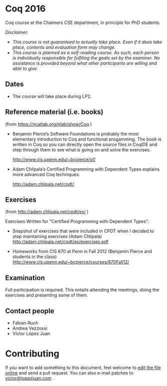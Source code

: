 # Coq 2016

Coq course at the Chalmers CSE department, in principle for PhD students.

*Disclaimer:*
- *This course is not guaranteed to actually take place. Even if it does take place, contents and evaluation form may change.*
- *This course is planned as a self-reading course. As such, each person is individually responsible for fulfiling the goals set by the examiner. No assistance is provided beyond what other participants are willing and able to give.*

## Dates

+ The course will take place during LP2.

## Reference material (i.e. books)

(from https://ncatlab.org/nlab/show/Coq )

+ Benjamin Pierce’s Software Foundations is probably the most elementary introduction to Coq and functional progamming. The book is written in Coq so you can directly open the source files in CoqIDE and step through them to see what is going on and solve the exercises.
  
  http://www.cis.upenn.edu/~bcpierce/sf/

+ Adam Chlipala’s Certified Programming with Dependent Types explains more advanced Coq    techniques.

  http://adam.chlipala.net/cpdt/

## Exercises

(from http://adam.chlipala.net/cpdt/ex/ )

Exercises Written for "Certified Programming with Dependent Types":

+ Snapshot of exercises that were included in CPDT when I decided to stop maintaining exercises (Adam Chlipala)
  http://adam.chlipala.net/cpdt/ex/exercises.pdf
  
+ Homeworks from CIS 670 at Penn in Fall 2012 (Benjamin Pierce and students in the class)
  http://www.cis.upenn.edu/~bcpierce/courses/670Fall12/
  

## Examination

Full participation is required. This entails attending the meetings, doing the exercises and presenting some of them. 

## Contact people

+ Fabian Ruch
+ Andrea Vezzossi 
+ Víctor López Juan

# Contributing

If you want to add something to this document, feel welcome to [edit the file online][1] and send a pull request.
You can also e-mail patches to <victor@lopezjuan.com> .

[1]: https://github.com/vlopezj/coq-course-2016/edit/master/README.md



